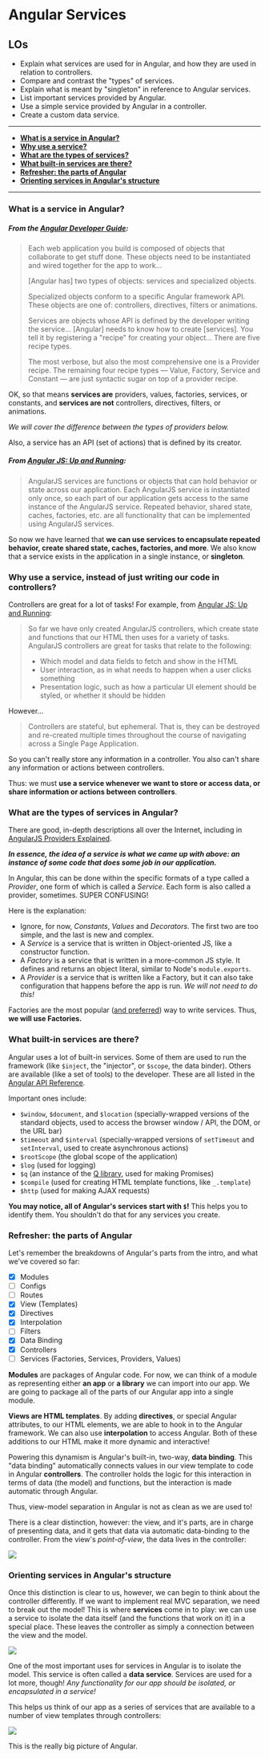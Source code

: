 # Angular Services

## LOs

- Explain what services are used for in Angular, and how they are used
  in relation to controllers.
- Compare and contrast the "types" of services.
- Explain what is meant by "singleton" in reference to Angular services.
- List important services provided by Angular.
- Use a simple service provided by Angular in a controller.
- Create a custom data service.

---

- **[What is a service in Angular?](#what-is-a-service-in-angular)**
- **[Why use a service?](#why-use-a-service-instead-of-just-writing-our-code-in-controllers)**
- **[What are the types of services?](#what-are-the-types-of-services-in-angular)**
- **[What built-in services are there?](#what-built-in-services-are-there)**
- **[Refresher: the parts of Angular](#refresher-the-parts-of-angular)**
- **[Orienting services in Angular's structure](#orienting-services-in-angulars-structure)**

---

### What is a service in Angular?

##### From the [Angular Developer Guide](https://docs.angularjs.org/guide/providers):

> Each web application you build is composed of objects that collaborate 
> to get stuff done. These objects need to be instantiated and wired 
> together for the app to work…
> 
> [Angular has] two types of objects: services and specialized objects.
> 
> Specialized objects conform to a specific Angular framework API. These 
> objects are one of: controllers, directives, filters or animations.
> 
> Services are objects whose API is defined by the developer writing the 
> service… [Angular] needs to know how to create [services]. You tell 
> it by registering a "recipe" for creating your object… There are five 
> recipe types.
> 
> The most verbose, but also the most comprehensive one is a Provider 
> recipe. The remaining four recipe types — Value, Factory, Service and 
> Constant — are just syntactic sugar on top of a provider recipe.

OK, so that means **services are** providers, values, factories, 
services, or constants, and **services are not** controllers, directives,
filters, or animations.

*We will cover the difference between the types of providers below.*

Also, a service has an API (set of actions) that is defined by its
creator.

##### From [Angular JS: Up and Running](http://shop.oreilly.com/product/0636920033486.do):

> AngularJS services are functions or objects that can hold behavior or 
> state across our application. Each AngularJS service is instantiated 
> only once, so each part of our application gets access to the same 
> instance of the AngularJS service. Repeated behavior, shared state, 
> caches, factories, etc. are all functionality that can be implemented 
> using AngularJS services.

So now we have learned that **we can use services to encapsulate repeated
behavior, create shared state, caches, factories, and more**. We also know 
that a service exists in the application in a single instance, or 
**singleton**.

### Why use a service, instead of just writing our code in controllers?

Controllers are great for a lot of tasks! For example, from
[Angular JS: Up and Running](http://shop.oreilly.com/product/0636920033486.do):

> So far we have only created AngularJS controllers, which create state 
> and functions that our HTML then uses for a variety of tasks. AngularJS 
> controllers are great for tasks that relate to the following:
> 
> - Which model and data fields to fetch and show in the HTML
> - User interaction, as in what needs to happen when a user clicks 
>   something
> - Presentation logic, such as how a particular UI element should be
>   styled, or whether it should be hidden

However…

> Controllers are stateful, but ephemeral. That is, they can be destroyed 
> and re-created multiple times throughout the course of navigating across
> a Single Page Application.

So you can't really store any information in a controller. You also
can't share any information or actions between controllers.

Thus: we must **use a service whenever we want to store or access data,
or share information or actions between controllers**.

### What are the types of services in Angular?

There are good, in-depth descriptions all over the Internet, including 
in [AngularJS Providers Explained](https://gist.github.com/demisx/9605099).

***In essence, the idea of a service is what we came up with above: an
instance of some code that does some job in our application.***

In Angular, this can be done within the specific formats of a type
called a *Provider*, one form of which is called a *Service*. Each
form is also called a provider, sometimes. SUPER CONFUSING!

Here is the explanation:

- Ignore, for now, *Constants*, *Values* and *Decorators*. The first two
  are too simple, and the last is new and complex.
- A *Service* is a service that is written in Object-oriented JS, like
  a constructor function.
- A *Factory* is a service that is written in a more-common JS style. It
  defines and returns an object literal, similar to Node's 
  `module.exports`.
- A *Provider* is a service that is written like a Factory, but it can
  also take configuration that happens before the app is run. *We will
  not need to do this!*

Factories are the most popular 
([and preferred](https://github.com/johnpapa/angular-styleguide#style-y040))
way to write services. Thus, **we will use Factories.**

### What built-in services are there?

Angular uses a lot of built-in services. Some of them are used to run
the framework (like `$inject`, the "injector", or `$scope`, the data 
binder). Others are available (like a set of tools) to the developer. 
These are all listed in the 
[Angular API Reference](https://docs.angularjs.org/api/ng/service).

Important ones include:

- `$window`, `$document`, and `$location` (specially-wrapped versions of
  the standard objects, used to access the browser window / API, the
  DOM, or the URL bar)
- `$timeout` and `$interval` (specially-wrapped versions of `setTimeout`
  and `setInterval`, used to create asynchronous actions)
- `$rootScope` (the global scope of the application)
- `$log` (used for logging)
- `$q` (an instance of the [Q library](https://github.com/kriskowal/q), 
  used for making Promises)
- `$compile` (used for creating HTML template functions, like `_.template`)
- `$http` (used for making AJAX requests)

**You may notice, all of Angular's services start with `$`!** This helps
you to identify them. You shouldn't do that for any services you create.

### Refresher: the parts of Angular

Let's remember the breakdowns of Angular's parts from the intro, and
what we've covered so far:

- [x] Modules
- [ ] Configs
- [ ] Routes
- [x] View (Templates)
- [x] Directives
- [x] Interpolation
- [ ] Filters
- [x] Data Binding
- [x] Controllers
- [ ] Services (Factories, Services, Providers, Values)

**Modules** are packages of Angular code. For now, we can think of a 
module as representing either **an app** or **a library** we can import 
into our app. We are going to package all of the parts of our Angular 
app into a single module.

**Views are HTML templates**. By adding **directives**, or special Angular
attributes, to our HTML elements, we are able to hook in to the Angular
framework. We can also use **interpolation** to access Angular. Both of 
these additions to our HTML make it more dynamic and interactive!

Powering this dynamism is Angular's built-in, two-way, **data binding**.
This "data binding" automatically connects values in our view template 
to code in Angular **controllers**. The controller holds the logic for
this interaction in terms of data (the model) and functions, but the
interaction is made automatic through Angular.

Thus, view-model separation in Angular is not as clean as we are used to!

There is a clear distinction, however: the view, and it's parts, are in
charge of presenting data, and it gets that data via automatic data-binding
to the controller. From the view's *point-of-view*, the data lives in
the controller:

![](assets/ng-view-model.png)

### Orienting services in Angular's structure

Once this distinction is clear to us, however, we can begin to think 
about the controller differently. If we want to implement real MVC
separation, we need to break out the model! This is where **services**
come in to play: we can use a service to isolate the data itself 
(and the functions that work on it) in a special place. These leaves
the controller as simply a connection between the view and the model.

![](assets/ng-mvc.png)

One of the most important uses for services in Angular is to isolate the
model. This service is often called a **data service**. Services are used
for a lot more, though! *Any functionality for our app should be isolated,
or encapsulated in a service!*

This helps us think of our app as a series of services that are available
to a number of view templates through controllers:

![](assets/ng-app-structure.png)

This is the really big picture of Angular.


